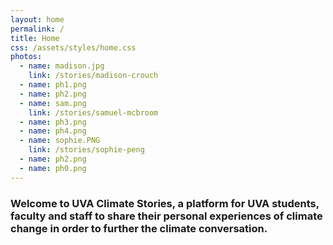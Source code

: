 ```yaml
---
layout: home
permalink: /
title: Home
css: /assets/styles/home.css
photos:
  - name: madison.jpg
    link: /stories/madison-crouch
  - name: ph1.png
  - name: ph2.png
  - name: sam.png
    link: /stories/samuel-mcbroom
  - name: ph3.png
  - name: ph4.png
  - name: sophie.PNG
    link: /stories/sophie-peng
  - name: ph2.png
  - name: ph0.png
---
```

### Welcome to UVA Climate Stories, a platform for UVA students, faculty and staff to share their personal experiences of climate change in order to further the climate conversation.
